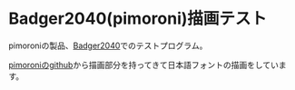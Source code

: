 # Badger2040(pimoroni)描画テスト

pimoroniの製品、[Badger2040](https://ssci.to/8693)でのテストプログラム。

[pimoroniのgithub](https://github.com/pimoroni/pimoroni-pico)から描画部分を持ってきて日本語フォントの描画をしています。

